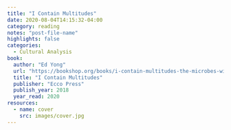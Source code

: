 ```yaml
---
title: "I Contain Multitudes"
date: 2020-08-04T14:15:32-04:00
category: reading
notes: "post-file-name"
highlights: false
categories:
  - Cultural Analysis
book:
  author: "Ed Yong"
  url: "https://bookshop.org/books/i-contain-multitudes-the-microbes-within-us-and-a-grander-view-of-life/9780062368607"
  title: "I Contain Multitudes"
  publisher: "Ecco Press"
  publish_year: 2018
  year_read: 2020
resources:
  - name: cover
    src: images/cover.jpg
---
```


